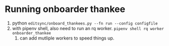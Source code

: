 # Running onboarder thankee
1. python `editsync/onboard_thankees.py --fn run --config configfile`
1. with pipenv shell, also need to run an rq worker. `pipenv shell rq worker onboarder_thankee`
    1. can add mutliple workers to speed things up.
